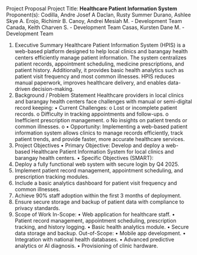 Project Proposal
Project Title: **Healthcare Patient Information System**
Proponent(s):
Codilla, Andre Josef A
Daclan, Rusty Summer
Durano, Ashlee Skye A.
Erojo, Richimir B.
Canoy, Andrei Mesiah M. - Development Team
Canada, Keith Charven S. - Development Team
Casas, Kursten Dane M. - Development Team
1. Executive Summary
Healthcare Patient Information System (HPIS) is a web-based platform designed to help
local clinics and barangay health centers efficiently manage patient information. The system
centralizes patient records, appointment scheduling, medicine prescriptions, and patient
history. Additionally, it provides basic health analytics such as patient visit frequency and most
common illnesses. HPIS reduces manual paperwork, improves healthcare delivery, and enables
data-driven decision-making.
2. Background / Problem Statement
Healthcare providers in local clinics and barangay health centers face challenges with
manual or semi-digital record keeping:
• Current Challenges:
o Lost or incomplete patient records.
o Difficulty in tracking appointments and follow-ups.
o Inefficient prescription management.
o No insights on patient trends or common illnesses.
o
• Opportunity:
 Implementing a web-based patient information system allows clinics to manage
records efficiently, track patient trends, and provide faster, more accurate healthcare
services.
3. Project Objectives
• Primary Objective: Develop and deploy a web-based Healthcare Patient Information
System for local clinics and barangay health centers.
• Specific Objectives (SMART):
1. Deploy a fully functional web system with secure login by Q4 2025.
2. Implement patient record management, appointment scheduling, and prescription
tracking modules.
3. Include a basic analytics dashboard for patient visit frequency and common illnesses.
4. Achieve 90% staff adoption within the first 3 months of deployment.
5. Ensure secure storage and backup of patient data with compliance to privacy standards.
4. Scope of Work
In-Scope:
• Web application for healthcare staff.
• Patient record management, appointment scheduling, prescription tracking, and history
logging.
• Basic health analytics module.
• Secure data storage and backup.
Out-of-Scope:
• Mobile app development.
• Integration with national health databases.
• Advanced predictive analytics or AI diagnosis.
• Provisioning of clinic hardware.
